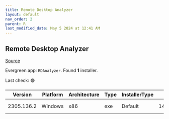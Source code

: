 ```yaml
---
title: Remote Desktop Analyzer
layout: default
nav_order: 2
parent: R
last_modified_date: May 5 2024 at 12:41 AM
---
```


## Remote Desktop Analyzer

[Source](https://rdanalyzer.com/)

Evergreen app: `RDAnalyzer`. Found **1** installer.

Last check: 🟢

| Version    | Platform | Architecture | Type | InstallerType | Date      | Size    | URI                                                                                                                                                                                          |
| ---------- | -------- | ------------ | ---- | ------------- | --------- | ------- | -------------------------------------------------------------------------------------------------------------------------------------------------------------------------------------------- |
| 2305.136.2 | Windows  | x86          | exe  | Default       | 14/5/2021 | 2866656 | [https://github.com/RDAnalyzer/release/releases/download/2305.136.2/RemoteDisplayAnalyzer.exe](https://github.com/RDAnalyzer/release/releases/download/2305.136.2/RemoteDisplayAnalyzer.exe) |
